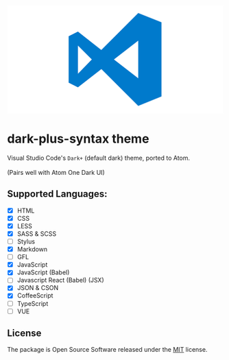 ![vscode logo](./vscode.png)

# dark-plus-syntax theme

Visual Studio Code's `Dark+` (default dark) theme, ported to Atom. <br>  
(Pairs well with Atom One Dark UI)

## Supported Languages:

- [x] HTML
- [x] CSS
- [x] LESS
- [x] SASS & SCSS
- [ ] Stylus
- [x] Markdown
- [ ] GFL
- [x] JavaScript
- [x] JavaScript (Babel)
- [ ] Javascript React (Babel) (JSX)
- [x] JSON & CSON
- [x] CoffeeScript
- [ ] TypeScript
- [ ] VUE

## License

The package is Open Source Software released under the [MIT](https://github.com/dunstontc/atom-vscode-syntax/blob/master/LICENSE.md) license.

